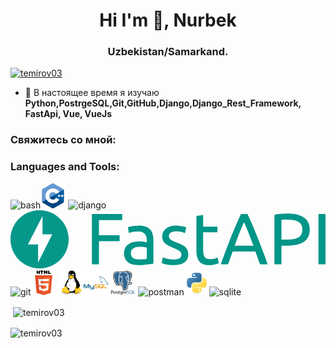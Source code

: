 <h1 align="center">Hi I'm 👋, Nurbek</h1><h3 align="center">Uzbekistan/Samarkand.</h3><p align="left"> <a href="https://github.com/ryo-ma/github-profile-trophy"><img src="https://github-profile-trophy.vercel.app/?username=temirov03" alt="temirov03" /></a> </p>




- 🌱 В настоящее время я изучаю **Python,PostrgeSQL,Git,GitHub,Django,Django_Rest_Framework, FastApi, Vue, VueJs**

<h3 align="left">Свяжитесь со мной:</h3><p align="left"></p><h3 align="left">Languages and Tools:</h3>

<p align="left">

<img src="https://www.vectorlogo.zone/logos/gnu_bash/gnu_bash-icon.svg" alt="bash" width="40" height="40"/><img src="https://raw.githubusercontent.com/devicons/devicon/master/icons/cplusplus/cplusplus-original.svg" alt="cplusplus" width="40" height="40"/> <img src="https://cdn.worldvectorlogo.com/logos/django.svg" alt="django" width="40" height="40"/><?xml version="1.0" encoding="UTF-8"?>
<svg width="512px" height="95px" viewBox="0 0 512 95" version="1.1" xmlns="http://www.w3.org/2000/svg" preserveAspectRatio="xMidYMid">
    <title>FastAPI</title>
    <g fill="#009688">
        <path d="M47.2858439,0 C21.1791199,0 0,21.1790859 0,47.2857664 C0,73.3924677 21.1791199,94.5715802 47.2858439,94.5715802 C73.3924559,94.5715802 94.5715595,73.3924677 94.5715595,47.2857664 C94.5715595,21.1790859 73.3924559,0 47.2858439,0 Z M44.8219846,85.1902011 L44.8219846,55.529989 L28.3336526,55.529989 L52.0238381,9.38135546 L52.0238381,39.0415513 L67.896345,39.0415513 L44.8219846,85.1902011 Z" opacity="0.98000004"></path>
        <path d="M132.33373,87.8212947 L132.33373,6.16122807 L181.589007,6.16122807 L181.589007,15.9415817 L143.763782,15.9415817 L143.763782,40.5692196 L177.346926,40.5692196 L177.346926,50.2317378 L143.763782,50.2317378 L143.763782,87.8212947 L132.33373,87.8212947 Z M209.672539,79.9263138 L211.354243,79.9204959 C213.26192,79.9069207 214.979509,79.8695889 216.507009,79.8085006 C218.54949,79.6513867 220.238466,79.4157158 221.57394,79.101488 L221.57394,60.8369409 C220.78837,60.4441561 219.492178,60.1299278 217.685363,59.894256 C215.95711,59.5800282 213.836068,59.4229143 211.322235,59.4229143 C209.672544,59.4229143 207.90501,59.5407497 206.019634,59.7764206 C204.212829,60.0120914 202.523852,60.5227126 200.952703,61.3082841 C199.460126,62.0152976 198.203215,63.036539 197.18197,64.3720081 C196.160724,65.6289193 195.650102,67.3178962 195.650102,69.4389388 C195.650102,73.3667962 196.907018,76.1162943 199.42085,77.6874333 C201.934672,79.1800203 205.351902,79.9263138 209.672539,79.9263138 Z M208.729856,25.0149213 C212.854105,25.0149213 216.356952,25.5327536 219.238397,26.5684183 L219.806401,26.7824556 C222.665878,27.8089349 224.977901,29.2802216 226.74247,31.1963156 L227.112212,31.6137155 C228.997579,33.6561991 230.333047,36.1307465 231.118616,39.0373576 C231.904186,41.8654118 232.296971,45.0076942 232.296971,48.464205 L232.296971,86.7607685 L230.175933,87.128415 C229.610323,87.2289679 228.981867,87.3420899 228.290566,87.4677811 L227.009102,87.644537 C225.68345,87.821292 224.225233,87.9980442 222.634451,88.1747936 C220.513418,88.4104694 218.195986,88.6068642 215.682154,88.7639781 C213.246883,88.9996441 210.811618,89.117477 208.376357,89.117477 C204.919841,89.117477 201.738278,88.7639732 198.831665,88.0569656 C195.925053,87.3499481 193.411228,86.2501459 191.290189,84.7575589 C189.169149,83.1864199 187.51945,81.1439392 186.341094,78.6301168 C185.162739,76.1162943 184.573561,73.0918493 184.573561,69.5567816 C184.573561,66.1788239 185.241296,63.2722103 186.576766,60.8369409 C187.990794,58.4016725 189.876163,56.4377463 192.232874,54.9451622 C194.589588,53.4525782 197.339083,52.3527794 200.481361,51.6457659 C203.623649,50.9387523 206.923046,50.5852456 210.379552,50.5852456 C211.479349,50.5852456 212.618428,50.6638025 213.796787,50.8209164 C214.975146,50.8994783 216.074943,51.0565922 217.096179,51.2922581 L218.143606,51.4493722 C218.641135,51.5279293 219.099387,51.6064865 219.518362,51.6850439 L221.12101,52.0121604 C221.305127,52.0526663 221.456104,52.0876487 221.57394,52.1171076 L221.57394,49.0533821 C221.57394,47.2465703 221.377545,45.4790364 220.984755,43.7507805 C220.591975,41.9439687 219.884963,40.3728277 218.863717,39.0373576 C217.842472,37.6233305 216.428447,36.5235318 214.621642,35.7379613 C212.893379,34.8738328 210.615223,34.4417686 207.787173,34.4417686 C204.474679,34.4417686 201.525244,34.6728028 198.938869,35.1348713 L197.138687,35.4710269 C195.012832,35.8846541 193.377561,36.327139 192.232874,36.7984816 L190.936683,27.7251405 C192.350709,27.0966839 194.707423,26.5075058 198.006825,25.9576062 C200.976278,25.3919952 204.168441,25.0809092 207.583316,25.0243481 L208.729856,25.0149213 Z M264.64101,79.9263138 C269.118761,79.9263138 272.418158,79.3371342 274.539201,78.1587751 C276.738795,76.9804159 277.838592,75.0950441 277.838592,72.5026598 C277.838592,69.8317235 276.778076,67.7106859 274.657043,66.1395469 C272.536001,64.5684029 269.040209,62.8008676 264.169668,60.8369409 C261.81296,59.8942565 259.534803,58.9515716 257.335199,58.0088862 C255.214166,56.9876449 253.368075,55.8092892 251.796926,54.473819 C250.225787,53.1383489 248.968876,51.5279295 248.026193,49.6425607 C247.083509,47.7571909 246.612168,45.4397574 246.612168,42.6902602 C246.612168,37.2698228 248.615372,32.9884631 252.621782,29.8461811 C256.628191,26.6253412 262.087907,25.0149213 269.000928,25.0149213 C270.729181,25.0149213 272.457434,25.1327572 274.185687,25.368429 C275.91395,25.5255429 277.52437,25.7612138 279.016947,26.0754416 C280.296307,26.277446 281.431377,26.5083077 282.422157,26.7680268 L283.737739,27.1285978 C284.518402,27.3495398 285.144404,27.5483874 285.615745,27.7251405 L283.612536,37.1519878 C282.434186,36.5235313 280.588096,35.8950747 278.074263,35.2666181 C275.560441,34.5596045 272.535996,34.2060978 269.000928,34.2060978 C265.937202,34.2060978 263.266261,34.8345544 260.988104,36.0914675 C258.709948,37.2698238 257.57087,39.155193 257.57087,41.7475754 C257.57087,43.0830455 257.806541,44.2614017 258.277882,45.282644 C258.827786,46.3038854 259.61336,47.2465698 260.634606,48.1106972 C261.734403,48.8962677 263.069871,49.6425597 264.64101,50.3495732 C266.212149,51.0565868 268.097521,51.8028788 270.297125,52.5884493 C273.203737,53.6882486 275.796117,54.7880478 278.074263,55.8878471 C280.35242,56.9090884 282.277068,58.1267227 283.848207,59.5407497 C285.497907,60.9547768 286.754824,62.6830322 287.618955,64.7255158 C288.483076,66.6894386 288.915137,69.1247061 288.915137,72.0313181 C288.915137,77.6874284 286.7941,81.9687896 282.552024,84.8754017 C278.388501,87.7820138 272.418163,89.2353198 264.64101,89.2353198 C259.491597,89.2353198 255.405649,88.8099339 252.383166,87.9591622 L249.915234,87.2439388 C247.925756,86.6538075 246.510506,86.1785229 245.669484,85.8180851 L247.672679,76.3912363 L249.178363,76.9411349 C250.347994,77.3601053 251.849309,77.8838183 253.682308,78.5122739 C256.270062,79.3995147 259.65807,79.8692303 263.846333,79.921421 L264.64101,79.9263138 Z M313.108259,26.5467848 L336.32186,26.5467848 L336.32186,35.7379613 L313.108259,35.7379613 L313.108259,64.0185018 C313.108259,67.0822229 313.343929,69.6353287 313.815271,71.6778193 C314.286613,73.6417479 314.993625,75.212887 315.936309,76.3912363 C316.878992,77.4910336 318.057346,78.2766031 319.471372,78.7479448 C320.885407,79.2192865 322.535107,79.4549573 324.420474,79.4549573 C327.719866,79.4549573 330.351526,79.1014535 332.315455,78.3944459 L336.55753,76.7447499 L338.678583,85.8180851 C337.578786,86.3679887 335.654138,87.0357252 332.90464,87.8212947 C330.155141,88.6854163 327.012859,89.117477 323.477791,89.117477 C319.314268,89.117477 315.857757,88.6068593 313.108259,87.5856239 C310.437312,86.4858266 308.276994,84.8754066 306.627303,82.754364 C304.977602,80.6333215 303.799243,78.0409372 303.092225,74.9772112 C302.46377,71.8349332 302.149542,68.2213085 302.149542,64.1363372 L302.149542,9.46062442 L313.108259,7.57525465 L313.108259,26.5467848 Z M405.531868,87.8212947 C404.196405,84.286227 402.939494,80.8297163 401.761135,77.4517625 C400.582775,73.9952468 399.36514,70.4994551 398.108229,66.9643875 L361.107861,66.9643875 L353.684207,87.8212947 L341.782822,87.8212947 L344.428107,80.5780142 C345.943135,76.4481575 347.409065,72.4852336 348.825898,68.6892427 L352.260758,59.5171827 C354.435218,53.7353832 356.559402,48.204966 358.63331,42.9259311 C361.007475,37.0603376 363.350608,31.4430232 365.662708,26.073988 L366.528291,24.0722379 C369.120675,18.0233438 371.830892,12.0530072 374.658942,6.16122807 L385.146317,6.16122807 C387.503026,11.071044 389.777906,16.0354138 391.970958,21.0543373 L393.276969,24.0722379 C395.869353,30.042574 398.461738,36.3271384 401.054122,42.9259311 C403.457965,48.8648454 405.893625,55.1219154 408.361103,61.697141 L410.979363,68.6892427 C413.205816,74.6543713 415.553512,81.031722 418.022453,87.8212947 L405.531868,87.8212947 Z M394.808837,57.5375445 C392.295005,50.70308 389.781177,44.1042868 387.267355,37.741165 C384.832085,31.2994862 382.278981,25.1327572 379.608045,19.240978 C376.858547,25.1327572 374.226887,31.2994862 371.713064,37.741165 C369.277794,44.1042868 366.842523,50.70308 364.407253,57.5375445 L394.808837,57.5375445 Z M450.675793,5.33637861 C461.843293,5.33637861 470.478583,7.42173115 476.581662,11.5924362 L477.070958,11.9351713 C483.276971,16.2558095 486.379978,22.7367668 486.379978,31.3780431 C486.379978,36.091467 485.515847,40.1371559 483.787584,43.5151097 C482.137893,46.8145065 479.702628,49.5247253 476.481788,51.6457659 C473.3395,53.6882486 469.490204,55.1808326 464.933901,56.123518 C460.377588,57.0662024 455.232101,57.5375445 449.497438,57.5375445 L440.424088,57.5375445 L440.424088,87.8212947 L428.994045,87.8212947 L428.994045,7.3395838 C432.214885,6.55401331 435.789228,6.04339215 439.717076,5.80772032 C443.322844,5.52491529 446.642275,5.36937253 449.675367,5.34109203 L450.675793,5.33637861 Z M451.618476,15.3524031 L449.396572,15.3612163 C445.597977,15.3925522 442.607149,15.5074503 440.424088,15.7059108 L440.424088,47.7571909 L449.026097,47.7571909 C452.953944,47.7571909 456.489012,47.5215196 459.6313,47.0501769 C462.773578,46.5002773 465.405238,45.6361498 467.526281,44.4577946 C469.725875,43.2008814 471.414852,41.5119045 472.593211,39.3908639 C473.771571,37.2698233 474.36075,34.5596045 474.36075,31.2602077 C474.36075,28.3143184 473.808392,25.8517388 472.703676,23.8724691 L472.475369,23.4830593 C471.297019,21.4405756 469.647323,19.8301557 467.526281,18.6517994 C465.4838,17.3948872 463.087811,16.5307598 460.338312,16.0594171 C457.588814,15.5880744 454.682202,15.3524031 451.618476,15.3524031 Z M500.569956,6.16122807 L512,6.16122807 L512,87.8212947 L500.569956,87.8212947 L500.569956,6.16122807 Z"></path>
    </g>
</svg>
<img src="https://www.vectorlogo.zone/logos/git-scm/git-scm-icon.svg" alt="git" width="40" height="40"/><img src="https://raw.githubusercontent.com/devicons/devicon/master/icons/html5/html5-original-wordmark.svg" alt="html5" width="40" height="40"/> <img src="https://raw.githubusercontent.com/devicons/devicon/master/icons/linux/linux-original.svg" alt="linux" width="40" height="40"/><img src="https://raw.githubusercontent.com/devicons/devicon/master/icons/mysql/mysql-original-wordmark.svg" alt="mysql" width="40" height="40"/> <img src="https://raw.githubusercontent.com/devicons/devicon/master/icons/postgresql/postgresql-original-wordmark.svg" alt="postgresql" width="40" height="40"/> <img src="https://www.vectorlogo.zone/logos/getpostman/getpostman-icon.svg" alt="postman" width="40" height="40"/><img src="https://raw.githubusercontent.com/devicons/devicon/master/icons/python/python-original.svg" alt="python" width="40" height="40"/><img src="https://www.vectorlogo.zone/logos/sqlite/sqlite-icon.svg" alt="sqlite" width="40" height="40"/>  </p>

<p>&nbsp;<img align="center" src="https://github-readme-stats.vercel.app/api?username=temirov03&show_icons=true&locale=en" alt="temirov03" /></p><p><img align="center" src="https://github-readme-streak-stats.herokuapp.com/?user=temirov03&" alt="temirov03" /></p>


